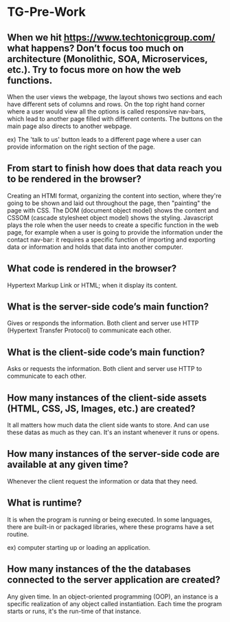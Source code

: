 # TG-Pre-Work

## When we hit https://www.techtonicgroup.com/ what happens? Don’t focus too much on architecture (Monolithic, SOA, Microservices, etc.). Try to focus more on how the web functions.

When the user views the webpage, the layout shows two sections and each have different sets of columns and rows. On the top right hand corner where a user would view all the options is called responsive nav-bars, which lead to another page filled with different contents. The buttons on the main page also directs to another webpage.

ex) The 'talk to us' button leads to a different page where a user can provide information on the right section of the page.

## From start to finish how does that data reach you to be rendered in the browser?

Creating an HTMl format, organizing the content into section, where they're going to be shown and laid out throughout the page, then "painting" the page with CSS. The DOM (document object model) shows the content and CSSOM (cascade stylesheet object model) shows the styling. Javascript plays the role when the user needs to create a specific function in the web page, for example when a user is going to provide the information under the contact nav-bar: it requires a specific function of importing and exporting data or information and holds that data into another computer.

## What code is rendered in the browser?

Hypertext Markup Link or HTML; when it display its content.

## What is the server-side code’s main function?

Gives or responds the information. Both client and server use HTTP (Hypertext Transfer Protocol) to communicate each other.

## What is the client-side code’s main function?

Asks or requests the information. Both client and server use HTTP to communicate to each other.

## How many instances of the client-side assets (HTML, CSS, JS, Images, etc.) are created?

It all matters how much data the client side wants to store. And can use these datas as much as they can. It's an instant whenever it runs or opens.

## How many instances of the server-side code are available at any given time?

Whenever the client request the information or data that they need.

## What is runtime?

It is when the program is running or being executed. In some languages, there are built-in or packaged libraries, where these programs have a set routine.

ex) computer starting up or loading an application.

## How many instances of the the databases connected to the server application are created?

Any given time. In an object-oriented programming (OOP), an instance is a specific realization of any object called instantiation. Each time the program starts or runs, it's the run-time of that instance.
